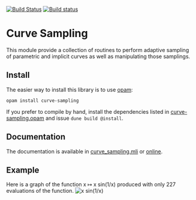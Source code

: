 [![Build Status](https://travis-ci.org/Chris00/ocaml-curve-sampling.svg?branch=master)](https://travis-ci.org/Chris00/ocaml-curve-sampling)
[![Build status](https://ci.appveyor.com/api/projects/status/rajos1g6j17e6plo?svg=true)](https://ci.appveyor.com/project/Chris00/ocaml-curve-sampling)

Curve Sampling
==============

This module provide a collection of routines to perform adaptive
sampling of parametric and implicit curves as well as manipulating
those samplings.

Install
-------

The easier way to install this library is to use [opam][]:

    opam install curve-sampling

If you prefer to compile by hand, install the dependencies listed in
[curve-sampling.opam](curve-sampling.opam) and issue `dune build
@install`.

[opam]: https://opam.ocaml.org/


Documentation
-------------

The documentation is available in
[curve_sampling.mli](src/curve_sampling.mli) or
[online](https://chris00.github.io/ocaml-curve-sampling/doc/curve-sampling/Curve_sampling/).

Example
-------

Here is a graph of the function x ↦ x sin(1/x) produced with only 227
evaluations of the function.
![x sin(1/x)](https://discourse-cdn-sjc2.com/standard11/uploads/ocaml/original/2X/0/00b28c02e09b078c3f02189d2f91c96bb64094d7.png)
